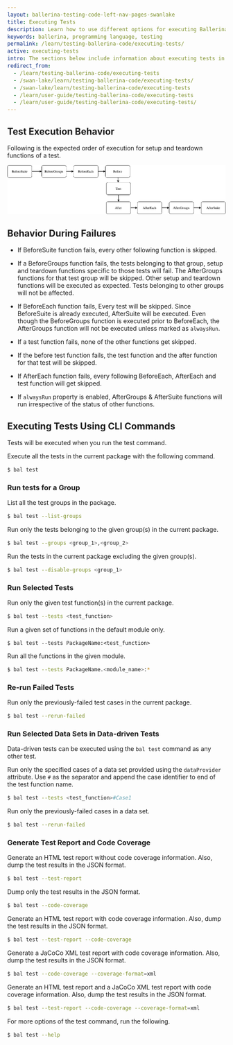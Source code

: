 ```yaml
---
layout: ballerina-testing-code-left-nav-pages-swanlake
title: Executing Tests
description: Learn how to use different options for executing Ballerina tests.
keywords: ballerina, programming language, testing
permalink: /learn/testing-ballerina-code/executing-tests/
active: executing-tests
intro: The sections below include information about executing tests in Ballerina.
redirect_from:
  - /learn/testing-ballerina-code/executing-tests
  - /swan-lake/learn/testing-ballerina-code/executing-tests/
  - /swan-lake/learn/testing-ballerina-code/executing-tests
  - /learn/user-guide/testing-ballerina-code/executing-tests
  - /learn/user-guide/testing-ballerina-code/executing-tests/
---
```


## Test Execution Behavior

Following is the expected order of execution for setup and teardown functions of a test.

![Test Execution Order](/learn/images/test-execution-order.png)


## Behavior During Failures

* If BeforeSuite function fails,
 every other following function is skipped.

* If a BeforeGroups function fails,
 the tests belonging to that group, setup and teardown functions specific to those tests will fail.
 The AfterGroups functions for that test group will be skipped. Other setup and teardown functions will be executed as expected.
 Tests belonging to other groups will not be affected.

* If BeforeEach function fails,
Every test will be skipped. Since BeforeSuite is already executed, AfterSuite will be executed.
 Even though the BeforeGroups function is executed prior to BeforeEach, the AfterGroups function will not be
 executed unless marked as `alwaysRun`.

* If a test function fails, none of the other functions get skipped.

* If the before test function fails, the test function and the after function for that test will be skipped.

* If AfterEach function fails, every following BeforeEach, AfterEach and test function will get skipped.

* If `alwaysRun` property is enabled, AfterGroups & AfterSuite functions will run  irrespective of the status of other functions.


## Executing Tests Using CLI Commands

Tests will be executed when you run the test command.

Execute all the tests in the current package with the following command.

```bash
$ bal test
```

### Run tests for a Group

List all the test groups in the package.

```bash
$ bal test --list-groups
```

Run only the tests belonging to the given group(s) in the current package.

```bash
$ bal test --groups <group_1>,<group_2>
```

Run the tests in the current package excluding the given group(s).

```bash
$ bal test --disable-groups <group_1>
```

### Run Selected Tests

Run only the given test function(s) in the current package.

```bash
$ bal test --tests <test_function>
```

Run a given set of functions in the default module only.

```
$ bal test --tests PackageName:<test_function>
```

Run all the functions in the given module.

```bash
$ bal test --tests PackageName.<module_name>:*
```

### Re-run Failed Tests

Run only the previously-failed test cases in the current package.

```bash
$ bal test --rerun-failed
```

### Run Selected Data Sets in Data-driven Tests

Data-driven tests can be executed using the `bal test` command as any other test.

Run only the specified cases of a data set provided using the `dataProvider` attribute.
Use `#` as the separator and append the case identifier to end of the test function name.

```bash
$ bal test --tests <test_function>#Case1
```

Run only the previously-failed cases in a data set.

```bash
$ bal test --rerun-failed
```

### Generate Test Report and Code Coverage

Generate an HTML test report without code coverage information.
Also, dump the test results in the JSON format.

```bash
$ bal test --test-report
```

Dump only the test results in the JSON format.

```bash
$ bal test --code-coverage
```

Generate an HTML test report with code coverage information.
Also, dump the test results in the JSON format.

```bash
$ bal test --test-report --code-coverage
```

Generate a JaCoCo XML test report with code coverage information.
Also, dump the test results in the JSON format.

```bash
$ bal test --code-coverage --coverage-format=xml
```

Generate an HTML test report and a JaCoCo XML test report with code coverage information.
Also, dump the test results in the JSON format.

```bash
$ bal test --test-report --code-coverage --coverage-format=xml
```


For more options of the test command, run the following.

```bash
$ bal test --help
``` 

<style> #tree-expand-all , #tree-collapse-all, .cTocElements {display:none;} .cGitButtonContainer {padding-left: 40px;} </style>
